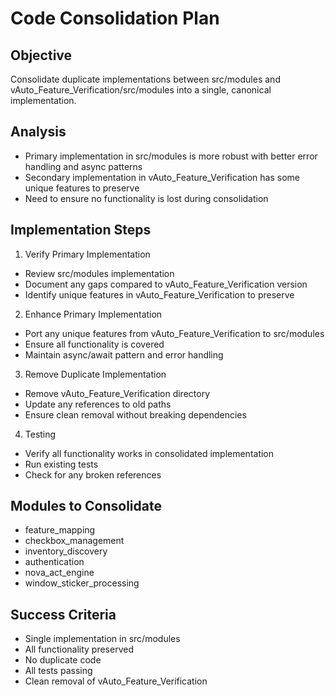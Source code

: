 # Code Consolidation Plan

## Objective
Consolidate duplicate implementations between src/modules and vAuto_Feature_Verification/src/modules into a single, canonical implementation.

## Analysis
- Primary implementation in src/modules is more robust with better error handling and async patterns
- Secondary implementation in vAuto_Feature_Verification has some unique features to preserve
- Need to ensure no functionality is lost during consolidation

## Implementation Steps

1. Verify Primary Implementation
- Review src/modules implementation
- Document any gaps compared to vAuto_Feature_Verification version
- Identify unique features in vAuto_Feature_Verification to preserve

2. Enhance Primary Implementation
- Port any unique features from vAuto_Feature_Verification to src/modules
- Ensure all functionality is covered
- Maintain async/await pattern and error handling

3. Remove Duplicate Implementation
- Remove vAuto_Feature_Verification directory
- Update any references to old paths
- Ensure clean removal without breaking dependencies

4. Testing
- Verify all functionality works in consolidated implementation
- Run existing tests
- Check for any broken references

## Modules to Consolidate
- feature_mapping
- checkbox_management  
- inventory_discovery
- authentication
- nova_act_engine
- window_sticker_processing

## Success Criteria
- Single implementation in src/modules
- All functionality preserved
- No duplicate code
- All tests passing
- Clean removal of vAuto_Feature_Verification